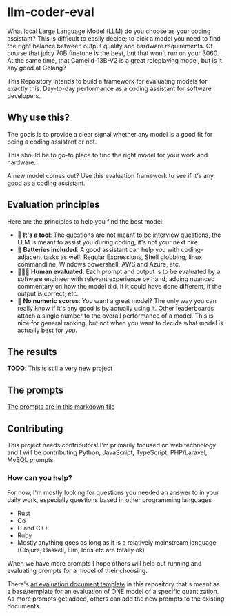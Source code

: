 # llm-coder-eval

What local Large Language Model (LLM) do you choose as your coding assistant? This is difficult to easily decide; to pick a model you need to find the right balance between output quality and hardware requirements. Of course that juicy 70B finetune is the best, but that won't run on your 3060. At the same time, that Camelid-13B-V2 is a great roleplaying model, but is it any good at Golang?

This Repository intends to build a framework for evaluating models for exactly this. Day-to-day performance as a coding assistant for software developers.

## Why use this?

The goals is to provide a clear signal whether any model is a good fit for being a coding assistant or not.

This should be to go-to place to find the right model for your work and hardware.

A new model comes out? Use this evaluation framework to see if it's any good as a coding assistant.

## Evaluation principles

Here are the principles to help you find the best model:

- 🔨 **It's a tool**: The questions are not meant to be interview questions, the LLM is meant to assist you during coding, it's not your next hire.
- 🔋 **Batteries included**: A good assistant can help you with coding-adjacent tasks as well: Regular Expressions, Shell globbing, linux commandline, Windows powershell, AWS and Azure, etc.
- 👩🏽‍💻 **Human evaluated**: Each prompt and output is to be evaluated by a software engineer with relevant experience by hand, adding nuanced commentary on how the model did, if it could have done different, if the output is correct, etc.
- 📏 **No numeric scores**: You want a great model? The only way you can really know if it's any good is by actually using it. Other leaderboards attach a single number to the overall performance of a model. This is nice for general ranking, but not when you want to decide what model is actually best for _you_.

## The results

**TODO**: This is still a very new project

## The prompts

[The prompts are in this markdown file](https://github.com/Azeirah/llm-coder-eval/blob/main/prompts.md)

## Contributing

This project needs contributors! I'm primarily focused on web technology and I will be contributing Python, JavaScript, TypeScript, PHP/Laravel, MySQL prompts.

### How can you help?

For now, I'm mostly looking for questions you needed an answer to in your daily work, especially questions based in other programming languages

- Rust
- Go
- C and C++
- Ruby
- Mostly anything goes as long as it is a relatively mainstream language (Clojure, Haskell, Elm, Idris etc are totally ok)

When we have more prompts I hope others will help out running and evaluating prompts for a model of their choosing.

There's [an evaluation document template]() in this repository that's meant as a base/template for an evaluation of ONE model of a specific quantization. As more prompts get added, others can add the new prompts to the existing documents.
